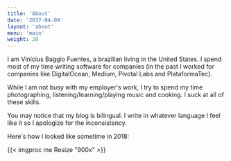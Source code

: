 ```yaml
---
title: 'About'
date: '2017-04-09'
layout: 'about'
menu: 'main'
weight: 20
---
```


I am Vinícius Baggio Fuentes, a brazilian living in the United States. I spend most of my time writing software for companies (in the past I worked for companies like DigitalOcean, Medium, Pivotal Labs and PlataformaTec).

While I am not busy with my employer's work, I try to spend my time photographing, listening/learning/playing music and cooking. I suck at all of these skills.

You may notice that my blog is bilingual. I write in whatever language I feel like it so I apologize for the inconsistency.

Here's how I looked like sometime in 2018:

{{< imgproc me Resize "900x" >}}
